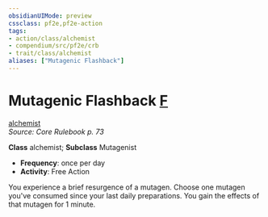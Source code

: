 ```yaml
---
obsidianUIMode: preview
cssclass: pf2e,pf2e-action
tags:
- action/class/alchemist
- compendium/src/pf2e/crb
- trait/class/alchemist
aliases: ["Mutagenic Flashback"]
---
```

# Mutagenic Flashback [F](chapter-9-playing-the-game.md#Actions "Free Action")
[alchemist](rules/traits/alchemist.md)  
*Source: Core Rulebook p. 73*  

**Class** alchemist; **Subclass** Mutagenist
- **Frequency**: once per day
- **Activity**: Free Action

You experience a brief resurgence of a mutagen. Choose one mutagen you've consumed since your last daily preparations. You gain the effects of that mutagen for 1 minute.